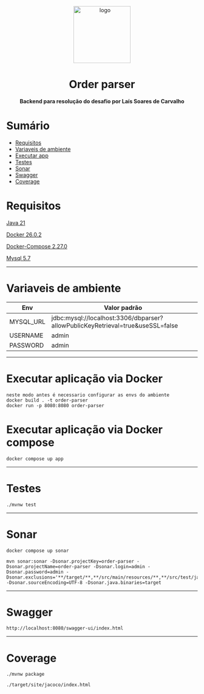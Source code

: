  
<p align="center">
  <img src="https://vagas.byintera.com/wp-content/uploads/2021/04/luiza-labs.1616501197-1024x376.png" alt="logo" width="150" />
</p>
<h1 align="center">Order parser</h1>
<p align="center">
 <b>Backend para resolução do desafio por Laís Soares de Carvalho</b></br>
</p>

# Sumário

- [Requisitos](#requisitos) 
- [Variaveis de ambiente](#variaveis-de-ambiente)
- [Executar app](#executar-aplicação-via-docker)
- [Testes](#testes)
- [Sonar](#sonar)
- [Swagger](#swagger)
- [Coverage](#coverage)


# Requisitos

[Java 21](https://www.oracle.com/br/java/technologies/downloads/#java21)

[Docker 26.0.2](https://docs.docker.com/engine/release-notes/26.0/#2602)

[Docker-Compose 2.27.0](https://docs.docker.com/compose/release-notes/#2270)

[Mysql 5.7](https://dev.mysql.com/downloads/windows/installer/5.7.html)

---
# Variaveis de ambiente
<table>
  <thead>
    <tr>
      <th>Env</th>
      <th>Valor padrão</th> 
    </tr>
  </thead>
  <tbody>
    <tr>
      <td>MYSQL_URL</td>
      <td>jdbc:mysql://localhost:3306/dbparser?allowPublicKeyRetrieval=true&useSSL=false</td> 
    </tr>
    <tr>
      <td>USERNAME</td>
      <td>admin</td> 
    </tr>
    <tr>
      <td>PASSWORD</td>
      <td>admin</td> 
    </tr>
  </tbody>
</table> 

---
# Executar aplicação via Docker

```
neste modo antes é necessario configurar as envs do ambiente
docker build . -t order-parser
docker run -p 8080:8080 order-parser
```
# Executar aplicação via Docker compose
```
docker compose up app
```

---
# Testes
```
./mvnw test
```


---

# Sonar
```
docker compose up sonar

mvn sonar:sonar -Dsonar.projectKey=order-parser -Dsonar.projectName=order-parser -Dsonar.login=admin -Dsonar.password=admin -Dsonar.exclusions='**/target/**,**/src/main/resources/**,**/src/test/java/**,**/*Config.*,**/*Entity.*,**/entities/**,**/*Mapper.*,**/dto/**,**/model/**,**Application.*' -Dsonar.sourceEncoding=UTF-8 -Dsonar.java.binaries=target 
```

---
# Swagger
```
http://localhost:8080/swagger-ui/index.html
```

---
# Coverage
```
./mvnw package

./target/site/jacoco/index.html
```